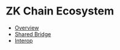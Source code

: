 # ZK Chain Ecosystem

- [Overview](./overview.md)
- [Shared Bridge](./shared_bridge.md)
- [Interop](./interop.md)
